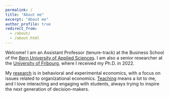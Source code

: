 ```yaml
---
permalink: /
title: "About me"
excerpt: "About me"
author_profile: true
redirect_from: 
  - /about/
  - /about.html
---
```


Welcome! I am an Assistant Professor (tenure-track) at the Business School of the [Bern University of Applied Sciences](https://www.bfh.ch/en/about-bfh/people/dzwdfoxjvumj/). I am also a senior researcher at the [University of Fribourg](https://www.unifr.ch/industrie/en/chair/team/christian-zihlmann.html), where I received my Ph.D. in 2022. 

My [research](publications) is in behavioral and experimental economics, with a focus on issues related to organizational economics. [Teaching](teaching) means a lot to me, and I love interacting and engaging with students, always trying to inspire the next generation of decision-makers. 




